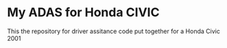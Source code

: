 # My ADAS for Honda CIVIC 
This the repository for driver assitance code put together for a Honda Civic 2001